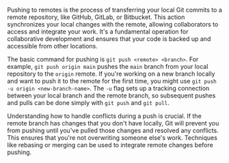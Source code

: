 Pushing to remotes is the process of transferring your local Git commits to a remote repository, like GitHub, GitLab, or Bitbucket. This action synchronizes your local changes with the remote, allowing collaborators to access and integrate your work. It's a fundamental operation for collaborative development and ensures that your code is backed up and accessible from other locations.

The basic command for pushing is `git push <remote> <branch>`. For example, `git push origin main` pushes the `main` branch from your local repository to the `origin` remote. If you're working on a new branch locally and want to push it to the remote for the first time, you might use `git push -u origin <new-branch-name>`. The `-u` flag sets up a tracking connection between your local branch and the remote branch, so subsequent pushes and pulls can be done simply with `git push` and `git pull`.

Understanding how to handle conflicts during a push is crucial. If the remote branch has changes that you don't have locally, Git will prevent you from pushing until you've pulled those changes and resolved any conflicts. This ensures that you're not overwriting someone else's work. Techniques like rebasing or merging can be used to integrate remote changes before pushing.